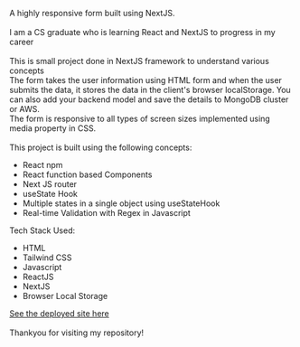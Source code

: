 A highly responsive form built using NextJS. <br><br>
I am a CS graduate who is learning React and NextJS to progress in my career<br><br>
This is small project done in NextJS framework to understand various concepts<br>
The form takes the user information using HTML form and when the user submits the data, it stores the data in the client's browser localStorage. You can also add your backend model and save the details to MongoDB cluster or AWS. <br>
The form is responsive to all types of screen sizes implemented using media property in CSS.<br><br>
This project is built using the following concepts:
* React npm
* React function based Components
* Next JS router
* useState Hook
* Multiple states in a single object using useStateHook
* Real-time Validation with Regex in Javascript

Tech Stack Used: 
* HTML
* Tailwind CSS
* Javascript
* ReactJS
* NextJS
* Browser Local Storage

<a href="https://responsiveform-with-validation-nextjs.netlify.app/">See the deployed site here</a><br><br>
Thankyou for visiting my repository!
